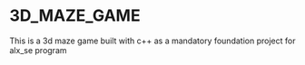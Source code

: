 # 3D_MAZE_GAME
This is a 3d maze game built with c++  as a mandatory foundation project for alx_se program
